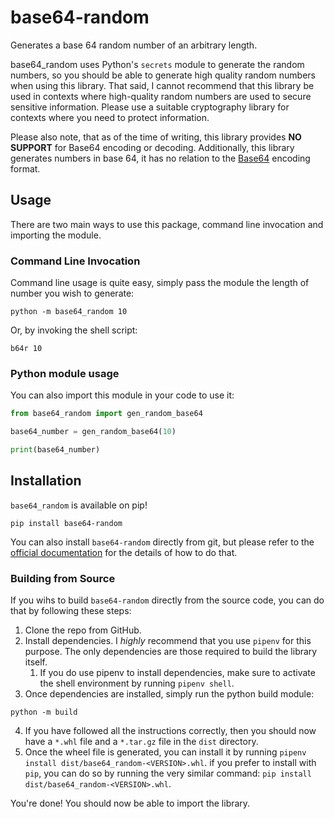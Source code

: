 # base64-random

Generates a base 64 random number of an arbitrary length.

base64_random uses Python's `secrets` module to generate the random numbers, so you should be able to generate high
quality random numbers when using this library. That said, I cannot recommend that this library be used in contexts 
where high-quality random numbers are used to secure sensitive information. Please use a suitable cryptography library
for contexts where you need to protect information.

Please also note, that as of the time of writing, this library provides **NO SUPPORT** for Base64 encoding or decoding.
Additionally, this library generates numbers in base 64, it has no relation to the 
[Base64](https://en.wikipedia.org/wiki/Base64) encoding format.

## Usage
There are two main ways to use this package, command line invocation and importing the module. 

### Command Line Invocation
Command line usage is quite easy, simply pass the module the length of number you wish to generate:

```shell
python -m base64_random 10
```
Or, by invoking the shell script:
```shell
b64r 10
```

### Python module usage
You can also import this module in your code to use it:

```python
from base64_random import gen_random_base64

base64_number = gen_random_base64(10)

print(base64_number)
```

## Installation
`base64_random` is available on pip!

```shell
pip install base64-random
```

You can also install `base64-random` directly from git, but please refer to the 
[official documentation](https://pip.pypa.io/en/stable/getting-started/#install-a-package-from-github) for the details
of how to do that.

### Building from Source
If you wihs to build `base64-random` directly from the source code, you can do that by following these steps:

1. Clone the repo from GitHub.
2. Install dependencies. I *highly* recommend that you use `pipenv` for this purpose. The only dependencies are those
    required to build the library itself.
    1. If you do use pipenv to install dependencies, make sure to activate the shell environment by running `pipenv shell`.
3. Once dependencies are installed, simply run the python build module:
```shell
python -m build
```
4. If you have followed all the instructions correctly, then you should now have a `*.whl` file and a `*.tar.gz` file
    in the `dist` directory.
5. Once the wheel file is generated, you can install it by running `pipenv install dist/base64_random-<VERSION>.whl`.
    if you prefer to install with `pip`, you can do so by running the very similar command:
   `pip install dist/base64_random-<VERSION>.whl`.

You're done! You should now be able to import the library.